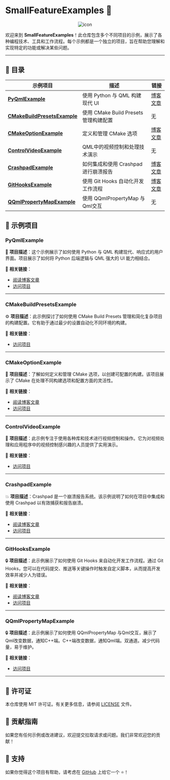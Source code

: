 
# SmallFeatureExamples 🎯


<div align="center">
<img src="https://gs-files.oss-cn-hongkong.aliyuncs.com/test/images/hulu_tra.png" alt="icon"/>

  <p align="left">
  欢迎来到 <b>SmallFeatureExamples</b>！此仓库包含多个不同项目的示例，展示了各种编程技术、工具和工作流程。每个示例都是一个独立的项目，旨在帮助您理解和实现特定的功能或解决某些问题。
  </p>
  <hr>
</div>

## 📑 目录

| 示例项目 | 描述 | 链接 |
| -------- | ---- | ---- |
| **[PyQmlExample](#pyqmlexample)** | 使用 Python 与 QML 构建现代 UI | [博客文章](https://blog.csdn.net/qq_41898196/article/details/140552199) | [项目链接](./PyQmlExample) |
| **[CMakeBuildPresetsExample](#cmakebuildpresetsexample)** | 使用 CMake Build Presets 管理构建配置 | 无 | [项目链接](./CMakeBuildPresetsExample) |
| **[CMakeOptionExample](#cmakeoptionexample)** | 定义和管理 CMake 选项 | [博客文章](https://blog.csdn.net/qq_41898196/article/details/139525429) | [项目链接](./CMakeOptionExample) |
| **[ControlVideoExample](#controlvideoexample)** | QML中的视频控制和处理技术演示 | 无 | [项目链接](./ControlVideoExample) |
| **[CrashpadExample](#crashpadexample)** | 如何集成和使用 Crashpad 进行崩溃报告 | [博客文章](https://blog.csdn.net/qq_41898196/article/details/139653298) | [项目链接](./CrashpadExample) |
| **[GitHooksExample](#githooksexample)** | 使用 Git Hooks 自动化开发工作流程 | [博客文章](https://blog.csdn.net/qq_41898196/article/details/140265279) | [项目链接](./GitHooksExample) |
| **[QQmlPropertyMapExample](#qqmlpropertyMapexample)** | 使用 QQmlPropertyMap 与Qml交互 | 无 | [项目链接](./QQmlPropertyMapExample) |


## 📂 示例项目

### PyQmlExample
🎨 **项目描述**：这个示例展示了如何使用 Python 与 QML 构建现代、响应式的用户界面。项目展示了如何将 Python 后端逻辑与 QML 强大的 UI 能力相结合。

🔗 **相关链接**：
- [阅读博客文章](https://blog.csdn.net/qq_41898196/article/details/140552199)
- [访问项目](./PyQmlExample)

---

### CMakeBuildPresetsExample
⚙️ **项目描述**：此示例探讨了如何使用 CMake Build Presets 管理和简化复杂项目的构建配置。它有助于通过最少的设置自动化不同环境的构建。

🔗 **相关链接**：
- [访问项目](./CMakeBuildPresetsExample)

---

### CMakeOptionExample
🔧 **项目描述**：了解如何定义和管理 CMake 选项，以创建可配置的构建。该项目展示了 CMake 在处理不同构建选项和配置方面的灵活性。

🔗 **相关链接**：
- [阅读博客文章](https://blog.csdn.net/qq_41898196/article/details/139525429)
- [访问项目](./CMakeOptionExample)

---

### ControlVideoExample
🎥 **项目描述**：此示例专注于使用各种库和技术进行视频控制和操作。它为对视频处理和应用程序中的视频控制感兴趣的人员提供了实用演示。

🔗 **相关链接**：
- [访问项目](./ControlVideoExample)

---

### CrashpadExample
💥 **项目描述**：Crashpad 是一个崩溃报告系统。该示例说明了如何在项目中集成和使用 Crashpad 以有效捕获和报告崩溃。

🔗 **相关链接**：
- [阅读博客文章](https://blog.csdn.net/qq_41898196/article/details/139653298)
- [访问项目](./CrashpadExample)

---

### GitHooksExample
🔒 **项目描述**：此示例展示了如何使用 Git Hooks 来自动化开发工作流程。通过 Git Hooks，您可以在代码提交、推送等关键操作时触发自定义脚本，从而提高开发效率并减少人为错误。

🔗 **相关链接**：
- [阅读博客文章](https://blog.csdn.net/qq_41898196/article/details/140265279)
- [访问项目](./GitHooksExample)

---

### QQmlPropertyMapExample
🔒 **项目描述**：此示例展示了如何使用 QQmlPropertyMap 与Qml交互，展示了Qml改变数据，通知C++端。C++端改变数据，通知Qml端。双通道。减少代码量，易于维护。

🔗 **相关链接**：
- [访问项目](./QQmlPropertyMapExample)

---

## 📜 许可证
本仓库使用 MIT 许可证。有关更多信息，请参阅 [LICENSE](./LICENSE) 文件。

## 🤝 贡献指南
如果您有任何示例或改进建议，欢迎提交拉取请求或问题。我们非常欢迎您的贡献！

## 💖 支持 
如果你觉得这个项目有帮助，请考虑在 [GitHub](https://github.com/MrHulu/SmallFeatureExamples) 上给它一个 ⭐️！

